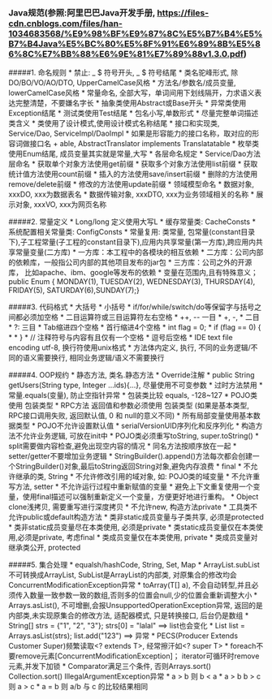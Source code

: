### Java规范(参照:阿里巴巴Java开发手册, https://files-cdn.cnblogs.com/files/han-1034683568/%E9%98%BF%E9%87%8C%E5%B7%B4%E5%B7%B4Java%E5%BC%80%E5%8F%91%E6%89%8B%E5%86%8C%E7%BB%88%E6%9E%81%E7%89%88v1.3.0.pdf)
#####1. 命名规则
    * 禁止: _ $ 符号开头, _ $ 符号结尾
    * 类名驼峰形式, 除DO/BO/VO/AO/DTO, UpperCamelCase风格 
    * 方法名/参数名/成员变量, lowerCamelCase风格
    * 常量命名, 全部大写，单词间用下划线隔开，力求语义表达完整清楚，不要嫌名字长
    * 抽象类使用Abstract或Base开头
    * 异常类使用Exception结尾
    * 测试类使用Test结尾
    * 包名小写,单数形式
    * 尽量完整单词描述类含义
    * 类使用了设计模式,使用设计模式名称结尾
    * 接口和实现类, Service/Dao, ServiceImpl/DaoImpl
        * 如果是形容能力的接口名称，取对应的形容词做接口名 + able, AbstractTranslator implements Translatatable 
    * 枚举类使用Enum结尾, 成员变量其实就是常量,大写
    * 各层命名规定
        * Service/Dao方法层命名
            * 获取单个对象方法使用get前缀
            * 获取多个对象方法使用list前缀
            * 获取统计值方法使用count前缀
            * 插入的方法使用save/insert前缀
            * 删除的方法使用remove/delete前缀
            * 修改的方法使用update前缀
        * 领域模型命名
            * 数据对象, xxxDO, xxx为数据表名
            * 数据传输对象, xxxDTO, xxx为业务领域相关的名称
            * 展示对象, xxxVO, xxx为网页名称
            
#####2. 常量定义
    * Long/long 定义使用大写L
    * 缓存常量类: CacheConsts
    * 系统配置相关常量类: ConfigConsts
    * 常量复用: 类常量, 包常量(constant目录下),子工程常量(子工程的constant目录下),应用内共享常量(第一方库),跨应用内共享常量变量(二方库)
        *   一方库：本工程中的各模块的相互依赖
        *   二方库：公司内部的依赖库，一般指公司内部的其他项目发布的jar包
        *   三方库：公司之外的开源库， 比如apache、ibm、google等发布的依赖
    * 变量在范围内,且有特殊意义；public Enum { MONDAY(1), TUESDAY(2), WEDNESDAY(3), THURSDAY(4), FRIDAY(5), SATURDAY(6),SUNDAY(7);}
    
#####3. 代码格式
    * 大括号
    * 小括号
    * if/for/while/switch/do等保留字与括号之间都必须加空格
    * 二目运算符或三目运算符左右空格
        * ++, -- 一目
        * +, -, * 二目
        * ?: 三目
    * Tab缩进四个空格
        * 首行缩进4个空格
        * int flag = 0;
        * if (flag == 0) {
        * 
        * }
    * // 注释符号与内容有且仅有一个空格
    * 逗号后空格
    * IDE text file encoding utf-8,  换行符使用unix格式
    * 方法体内定义, 执行, 不同的业务逻辑/不同的语义需要换行, 相同业务逻辑/语义不需要换行
    
#####4. OOP规约
    * 静态方法, 类名.静态方法
    * Override注解
    * public String getUsers(String type, Integer ...ids){...}, 尽量使用不可变参数
    * 过时方法禁用
    * 常量.equals(变量), 防止空指针异常
    * 包装类比较 equals, -128~127
    * POJO类 使用 包装类型
    * RPC方法 返回值和参数必须使用 包装类型 (如果是基本类型, RPC接口调用失败, 返回默认值, 0 和 null的意义不同)
    * 所有局部变量使用基本数据类型
    * POJO不允许设置默认值
    * serialVersionUID序列化和反序列化
    * 构造方法不允许业务逻辑, 可放在init中
    * POJO类必须重写toString, super.toString()
    * split需要做内容检查,避免出现空内容的情况
    * 同名方法按顺序放在一起
    * setter/getter不要增加业务逻辑
    * StringBuilder().append()方法每次都会创建一个StringBuilder()对象,最后toString返回String对象,避免内存浪费
    * final
        * 不允许继承的类, String
        * 不允许修改引用的域对象, 如: POJO类的域变量
        * 不允许重写方法, setter
        * 不允许运行过程中重新赋值的变量
        * 避免上下文重复使用一个变量，使用final描述可以强制重新定义一个变量，方便更好地进行重构。
    * Object clone浅拷贝, 需要重写进行深度拷贝
    * 不允许new, 构造方法private
    * 工具类不允许public或default构造方法
    * 类非static成员变量与子类共享, 必须是protected
    * 类非static成员变量尽在本类使用, 必须是private
    * 类static成员变量仅在本类使用,必须是private, 考虑final
    * 类成员变量仅在本类使用, private
    * 类成员变量对继承类公开, protected
    
#####5. 集合处理
    * equalsh/hashCode, String, Set, Map
    * ArrayList.subList不可转换成ArrayList, SubList是ArrayList的内部类, 对原集合的修改均会ConcurrentModificationException异常
    * toArray(T[] a), 不会自动转型,并且必须传入数量一致参数一致的数组,否则多的位置会null,少的位置会重新调整大小
    * Arrays.asList(), 不可增删,会报UnsupportedOperationException异常, 返回的是内部类,未实现原集合的修改方法, 适配器模式, 只是转换接口, 后台仍是数组
        * String[] strs = {"1", "2", "3"}; strs[0] = "lalal" ==> list也会变化
        * List list = Arrays.asList(strs); list.add("123") ==> 异常
    * PECS(Producer Extends Customer Super)频繁读取<? extends T>, 经常擦汗如<? super T>
    * foreach不要remove元素[ConcurrentModificationException]； iterator可循环时remove元素,并发下加锁
    * Comparator满足三个条件, 否则Arrays.sort() Collection.sort()  IllegalArgumentException异常
        * a > b 则 b < a
        * a > b b > c 则 a > c
        * a = b 则 a/b 与 c 的比较结果相同
        
    